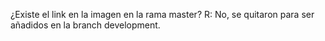 ¿Existe el link en la imagen en la rama master?
R: No, se quitaron para ser añadidos en la branch development. 